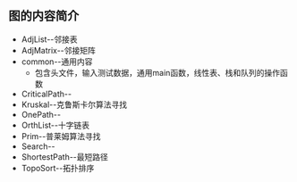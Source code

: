 ## 图的内容简介

- AdjList--邻接表
- AdjMatrix--邻接矩阵
- common--通用内容
  - 包含头文件，输入测试数据，通用main函数，线性表、栈和队列的操作函数
- CriticalPath--
- Kruskal--克鲁斯卡尔算法寻找
- OnePath--
- OrthList--十字链表
- Prim--普莱姆算法寻找
- Search--
- ShortestPath--最短路径
- TopoSort--拓扑排序